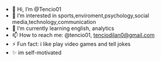 - 👋 Hi, I’m @Tencio01
- 👀 I’m interested in sports,enviroment,psychology,social media,technology,communication
- 🌱 I’m currently learning english, analytics
- 📫 How to reach me: @tencio01, tenciodilan0@gmail.com
- ⚡ Fun fact: i like play video games and tell jokes
-  ✨ im self-motivated

<!---
Tencio01/Tencio01 is a ✨ special ✨ repository because its `README.md` (this file) appears on your GitHub profile.
You can click the Preview link to take a look at your changes.
--->
